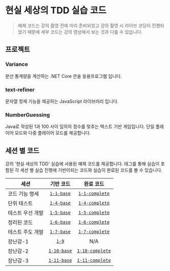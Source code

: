 # 현실 세상의 TDD 실습 코드

> 예제 코드는 강의 촬영 전에 미리 준비되었고 강의 촬영 시 라이브 코딩이 진행되었기 때문에 세부 코드는 강의 영상에서 보는 것과 다를 수 있습니다.

## 프로젝트

### Variance

분산 통계량을 계산하는 .NET Core 콘솔 응용프로그램 입니다.

### text-refiner

문자열 정제 기능을 제공하는 JavaScript 라이브러리 입니다.

### NumberGuessing

Java로 작성된 1과 100 사이 임의의 정수를 맞추는 텍스트 기반 게임입니다. 단일 플레이어 모드와 다중 플레이어 모드를 제공합니다.

## 세션 별 코드

강의 '현실 세상의 TDD' 실습에 사용된 예제 코드를 제공합니다. 태그를 통해 실습이 포함된 각 세션 별 실습 진행에 기반이되는 코드와 실습이 완료된 코드를 볼 수 있습니다.

| 세션             |              기반 코드              |                  완료 코드                  |
| ---------------- | :---------------------------------: | :-----------------------------------------: |
| 코드 기능 명세   |  [`1-1-base`](../../tree/1-1-base)  |  [`1-1-complete`](../../tree/1-1-complete)  |
| 단위 테스트      |  [`1-4-base`](../../tree/1-4-base)  |  [`1-4-complete`](../../tree/1-4-complete)  |
| 테스트 우선 개발 |  [`1-5-base`](../../tree/1-5-base)  |  [`1-5-complete`](../../tree/1-5-complete)  |
| 정리된 코드      |  [`1-6-base`](../../tree/1-6-base)  |  [`1-6-complete`](../../tree/1-6-complete)  |
| 테스트 주도 개발 |  [`1-7-base`](../../tree/1-7-base)  |  [`1-7-complete`](../../tree/1-7-complete)  |
| 장난감-1         |       [`1-9`](../../tree/1-9)       |                     N/A                     |
| 장난감-2         | [`1-10-base`](../../tree/1-10-base) | [`1-10-complete`](../../tree/1-10-complete) |
| 장난감-3         | [`1-11-base`](../../tree/1-11-base) | [`1-11-complete`](../../tree/1-11-complete) |
